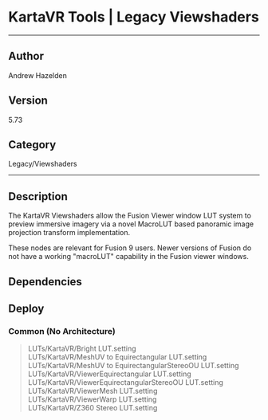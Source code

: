 # KartaVR Tools | Legacy Viewshaders
___

## Author
Andrew Hazelden

## Version
5.73

## Category
Legacy/Viewshaders

___

## Description
<p>The KartaVR Viewshaders allow the Fusion Viewer window LUT system to preview immersive imagery via a novel MacroLUT based panoramic image projection transform implementation.</p>
	
<p>These nodes are relevant for Fusion 9 users. Newer versions of Fusion do not have a working "macroLUT" capability in the Fusion viewer windows.</p
	

___

## Dependencies

## Deploy

### Common (No Architecture)

> LUTs/KartaVR/Bright LUT.setting  
> LUTs/KartaVR/MeshUV to Equirectangular LUT.setting  
> LUTs/KartaVR/MeshUV to EquirectangularStereoOU LUT.setting  
> LUTs/KartaVR/ViewerEquirectangular LUT.setting  
> LUTs/KartaVR/ViewerEquirectangularStereoOU LUT.setting  
> LUTs/KartaVR/ViewerMesh LUT.setting  
> LUTs/KartaVR/ViewerWarp LUT.setting  
> LUTs/KartaVR/Z360 Stereo LUT.setting  
